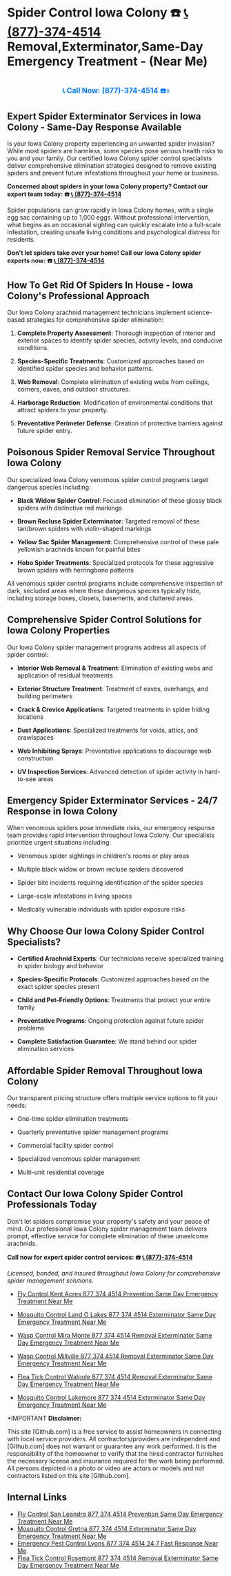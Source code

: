 # Spider Control Iowa Colony ☎️ [📞 (877)-374-4514](https://pest-control-4514.netlify.app) Removal,Exterminator,Same-Day Emergency Treatment - (Near Me)
# 

<p align="center" style="font-size: 1.2em; font-weight: bold; margin: 20px 0;">
  <a href="https://pest-control-4514.netlify.app" target="_blank" style="color: #007BFF; text-decoration: none;">📞 Call Now: (877)-374-4514 ☎️💧</a>
</p>

## Expert Spider Exterminator Services in Iowa Colony - Same-Day Response Available

Is your Iowa Colony property experiencing an unwanted spider invasion? While most spiders are harmless, some species pose serious health risks to you and your family. Our certified Iowa Colony spider control specialists deliver comprehensive elimination strategies designed to remove existing spiders and prevent future infestations throughout your home or business.

**Concerned about spiders in your Iowa Colony property? Contact our expert team today: ☎️ [📞 (877)-374-4514](https://pest-control-4514.netlify.app)**

Spider populations can grow rapidly in Iowa Colony homes, with a single egg sac containing up to 1,000 eggs. Without professional intervention, what begins as an occasional sighting can quickly escalate into a full-scale infestation, creating unsafe living conditions and psychological distress for residents.

**Don't let spiders take over your home! Call our Iowa Colony spider experts now: ☎️ [📞 (877)-374-4514](https://pest-control-4514.netlify.app)**

## How To Get Rid Of Spiders In House - Iowa Colony's Professional Approach

Our Iowa Colony arachnid management technicians implement science-based strategies for comprehensive spider elimination:

1. **Complete Property Assessment**: Thorough inspection of interior and exterior spaces to identify spider species, activity levels, and conducive conditions.

2. **Species-Specific Treatments**: Customized approaches based on identified spider species and behavior patterns.

3. **Web Removal**: Complete elimination of existing webs from ceilings, corners, eaves, and outdoor structures.

4. **Harborage Reduction**: Modification of environmental conditions that attract spiders to your property.

5. **Preventative Perimeter Defense**: Creation of protective barriers against future spider entry.

## Poisonous Spider Removal Service Throughout Iowa Colony

Our specialized Iowa Colony venomous spider control programs target dangerous species including:

- **Black Widow Spider Control**: Focused elimination of these glossy black spiders with distinctive red markings

- **Brown Recluse Spider Exterminator**: Targeted removal of these tan/brown spiders with violin-shaped markings

- **Yellow Sac Spider Management**: Comprehensive control of these pale yellowish arachnids known for painful bites

- **Hobo Spider Treatments**: Specialized protocols for these aggressive brown spiders with herringbone patterns

All venomous spider control programs include comprehensive inspection of dark, secluded areas where these dangerous species typically hide, including storage boxes, closets, basements, and cluttered areas.

## Comprehensive Spider Control Solutions for Iowa Colony Properties

Our Iowa Colony spider management programs address all aspects of spider control:

- **Interior Web Removal & Treatment**: Elimination of existing webs and application of residual treatments

- **Exterior Structure Treatment**: Treatment of eaves, overhangs, and building perimeters

- **Crack & Crevice Applications**: Targeted treatments in spider hiding locations

- **Dust Applications**: Specialized treatments for voids, attics, and crawlspaces

- **Web Inhibiting Sprays**: Preventative applications to discourage web construction

- **UV Inspection Services**: Advanced detection of spider activity in hard-to-see areas

## Emergency Spider Exterminator Services - 24/7 Response in Iowa Colony

When venomous spiders pose immediate risks, our emergency response team provides rapid intervention throughout Iowa Colony. Our specialists prioritize urgent situations including:

- Venomous spider sightings in children's rooms or play areas

- Multiple black widow or brown recluse spiders discovered

- Spider bite incidents requiring identification of the spider species

- Large-scale infestations in living spaces

- Medically vulnerable individuals with spider exposure risks

## Why Choose Our Iowa Colony Spider Control Specialists?

- **Certified Arachnid Experts**: Our technicians receive specialized training in spider biology and behavior

- **Species-Specific Protocols**: Customized approaches based on the exact spider species present

- **Child and Pet-Friendly Options**: Treatments that protect your entire family

- **Preventative Programs**: Ongoing protection against future spider problems

- **Complete Satisfaction Guarantee**: We stand behind our spider elimination services

## Affordable Spider Removal Throughout Iowa Colony

Our transparent pricing structure offers multiple service options to fit your needs:

- One-time spider elimination treatments

- Quarterly preventative spider management programs

- Commercial facility spider control

- Specialized venomous spider management

- Multi-unit residential coverage

## Contact Our Iowa Colony Spider Control Professionals Today

Don't let spiders compromise your property's safety and your peace of mind. Our professional Iowa Colony spider management team delivers prompt, effective service for complete elimination of these unwelcome arachnids.

**Call now for expert spider control services: ☎️ [📞 (877)-374-4514](https://pest-control-4514.netlify.app)**

*Licensed, bonded, and insured throughout Iowa Colony for comprehensive spider management solutions.*


- [Fly Control Kent Acres 877 374 4514 Prevention Same Day Emergency Treatment Near Me](https://github.com/allyoucaneatsushiin/plumbing-texas/blob/main/Fly-Control-Kent-Acres-877-374-4514-Prevention-Same-Day-Emergency-Treatment-Near-Me.md)
- [Mosquito Control Land O Lakes 877 374 4514 Exterminator Same Day Emergency Treatment Near Me](https://github.com/allyoucaneatsushiin/plumbing-texas/blob/main/Mosquito-Control-Land-O-Lakes-877-374-4514-Exterminator-Same-Day-Emergency-Treatment-Near-Me.md)
- [Wasp Control Mira Monte 877 374 4514 Removal Exterminator Same Day Emergency Treatment Near Me](https://github.com/allyoucaneatsushiin/plumbing-texas/blob/main/Wasp-Control-Mira-Monte-877-374-4514-Removal-Exterminator-Same-Day-Emergency-Treatment-Near-Me.md)


- [Wasp Control Millville 877 374 4514 Removal Exterminator Same Day Emergency Treatment Near Me](https://github.com/allyoucaneatsushiin/plumbing-texas/blob/main/Wasp-Control-Millville-877-374-4514-Removal-Exterminator-Same-Day-Emergency-Treatment-Near-Me.md)
- [Flea Tick Control Walpole 877 374 4514 Removal Exterminator Same Day Emergency Treatment Near Me](https://github.com/allyoucaneatsushiin/plumbing-texas/blob/main/Flea-Tick-Control-Walpole-877-374-4514-Removal-Exterminator-Same-Day-Emergency-Treatment-Near-Me.md)
- [Mosquito Control Lakemore 877 374 4514 Exterminator Same Day Emergency Treatment Near Me](https://github.com/allyoucaneatsushiin/plumbing-texas/blob/main/Mosquito-Control-Lakemore-877-374-4514-Exterminator-Same-Day-Emergency-Treatment-Near-Me.md)


*IMPORTANT **Disclaimer:**  

This site [Github.com] is a free service to assist homeowners in connecting with local service providers. All contractors/providers are independent and [Github.com] does not warrant or guarantee any work performed. It is the responsibility of the homeowner to verify that the hired contractor furnishes the necessary license and insurance required for the work being performed. All persons depicted in a photo or video are actors or models and not contractors listed on this site [Github.com].


## Internal Links
- [Fly Control San Leandro 877 374 4514 Prevention Same Day Emergency Treatment Near Me](https://github.com/allyoucaneatsushiin/plumbing-texas/blob/main/Fly-Control-San-Leandro-877-374-4514-Prevention-Same-Day-Emergency-Treatment-Near-Me.md)
- [Mosquito Control Gretna 877 374 4514 Exterminator Same Day Emergency Treatment Near Me](https://github.com/allyoucaneatsushiin/plumbing-texas/blob/main/Mosquito-Control-Gretna-877-374-4514-Exterminator-Same-Day-Emergency-Treatment-Near-Me.md)
- [Emergency Pest Control Lyons 877 374 4514 24 7 Fast Response Near Me](https://github.com/allyoucaneatsushiin/plumbing-texas/blob/main/Emergency-Pest-Control-Lyons-877-374-4514-24-7-Fast-Response-Near-Me.md)
- [Flea Tick Control Rosemont 877 374 4514 Removal Exterminator Same Day Emergency Treatment Near Me](https://github.com/allyoucaneatsushiin/plumbing-texas/blob/main/Flea-Tick-Control-Rosemont-877-374-4514-Removal-Exterminator-Same-Day-Emergency-Treatment-Near-Me.md)
